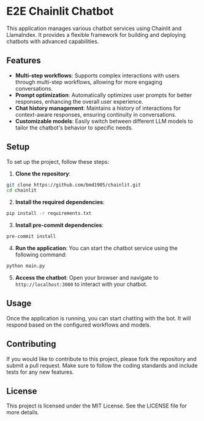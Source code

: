 # E2E Chainlit Chatbot

This application manages various chatbot services using Chainlit and LlamaIndex. It provides a flexible framework for building and deploying chatbots with advanced capabilities.

## Features

- **Multi-step workflows**: Supports complex interactions with users through multi-step workflows, allowing for more engaging conversations.
- **Prompt optimization**: Automatically optimizes user prompts for better responses, enhancing the overall user experience.
- **Chat history management**: Maintains a history of interactions for context-aware responses, ensuring continuity in conversations.
- **Customizable models**: Easily switch between different LLM models to tailor the chatbot's behavior to specific needs.

## Setup

To set up the project, follow these steps:

1. **Clone the repository**:

```bash
git clone https://github.com/bmd1905/chainlit.git
cd chainlit
```

2. **Install the required dependencies**:

```bash
pip install -r requirements.txt
```

3. **Install pre-commit dependencies**:

```bash
pre-commit install
```

4. **Run the application**:
You can start the chatbot service using the following command:

```bash
python main.py
```

5. **Access the chatbot**:
Open your browser and navigate to `http://localhost:3000` to interact with your chatbot.

## Usage

Once the application is running, you can start chatting with the bot. It will respond based on the configured workflows and models.

## Contributing

If you would like to contribute to this project, please fork the repository and submit a pull request. Make sure to follow the coding standards and include tests for any new features.

## License

This project is licensed under the MIT License. See the LICENSE file for more details.
